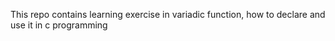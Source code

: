 This repo contains learning exercise in variadic function, how to declare and use it in c programming
